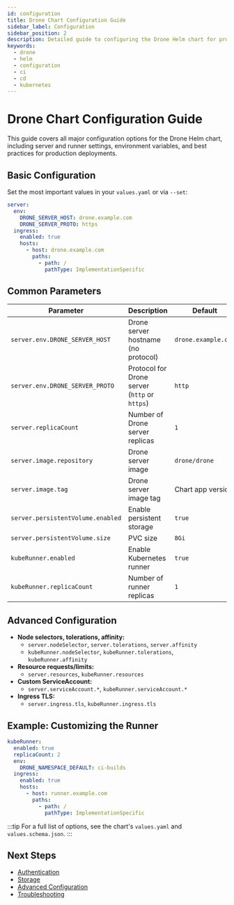 ```yaml
---
id: configuration
title: Drone Chart Configuration Guide
sidebar_label: Configuration
sidebar_position: 2
description: Detailed guide to configuring the Drone Helm chart for production and custom use cases.
keywords:
  - drone
  - helm
  - configuration
  - ci
  - cd
  - kubernetes
---
```


# Drone Chart Configuration Guide

This guide covers all major configuration options for the Drone Helm chart, including server and runner settings, environment variables, and best practices for production deployments.

## Basic Configuration

Set the most important values in your `values.yaml` or via `--set`:

```yaml
server:
  env:
    DRONE_SERVER_HOST: drone.example.com
    DRONE_SERVER_PROTO: https
  ingress:
    enabled: true
    hosts:
      - host: drone.example.com
        paths:
          - path: /
            pathType: ImplementationSpecific
```

## Common Parameters

| Parameter | Description | Default |
|-----------|-------------|---------|
| `server.env.DRONE_SERVER_HOST` | Drone server hostname (no protocol) | `drone.example.com` |
| `server.env.DRONE_SERVER_PROTO` | Protocol for Drone server (`http` or `https`) | `http` |
| `server.replicaCount` | Number of Drone server replicas | `1` |
| `server.image.repository` | Drone server image | `drone/drone` |
| `server.image.tag` | Drone server image tag | Chart app version |
| `server.persistentVolume.enabled` | Enable persistent storage | `true` |
| `server.persistentVolume.size` | PVC size | `8Gi` |
| `kubeRunner.enabled` | Enable Kubernetes runner | `true` |
| `kubeRunner.replicaCount` | Number of runner replicas | `1` |

## Advanced Configuration

- **Node selectors, tolerations, affinity:**
  - `server.nodeSelector`, `server.tolerations`, `server.affinity`
  - `kubeRunner.nodeSelector`, `kubeRunner.tolerations`, `kubeRunner.affinity`
- **Resource requests/limits:**
  - `server.resources`, `kubeRunner.resources`
- **Custom ServiceAccount:**
  - `server.serviceAccount.*`, `kubeRunner.serviceAccount.*`
- **Ingress TLS:**
  - `server.ingress.tls`, `kubeRunner.ingress.tls`

## Example: Customizing the Runner

```yaml
kubeRunner:
  enabled: true
  replicaCount: 2
  env:
    DRONE_NAMESPACE_DEFAULT: ci-builds
  ingress:
    enabled: true
    hosts:
      - host: runner.example.com
        paths:
          - path: /
            pathType: ImplementationSpecific
```

:::tip
For a full list of options, see the chart's `values.yaml` and `values.schema.json`.
:::

## Next Steps

- [Authentication](./authentication.md)
- [Storage](./storage.md)
- [Advanced Configuration](./advanced-configuration.md)
- [Troubleshooting](./troubleshooting.md)
